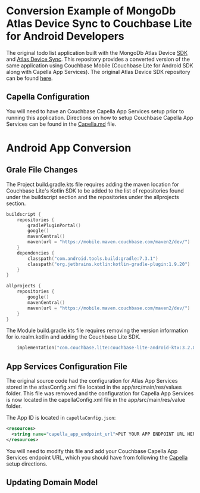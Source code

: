 ﻿# Conversion Example of MongoDb Atlas Device Sync to Couchbase Lite for Android Developers 

The original todo list application built with the MongoDb Atlas Device [SDK](https://www.mongodb.com/docs/atlas/device-sdks/sdk/kotlin/) and [Atlas Device Sync](https://www.mongodb.com/docs/atlas/app-services/sync/).  This repository provides a converted version of the same application using Couchbase Mobile (Couchbase Lite for Android SDK along with Capella App Services).  The original Atlas Device SDK repository can be found [here](https://github.com/mongodb/template-app-kotlin-todo). 

## Capella Configuration

You will need to have an Couchbase Capella App Services setup prior to running this application.  Directions on how to setup Couchbase Capella App Services can be found in the [Capella.md](./Capella.md) file.

# Android App Conversion 

## Grale File Changes
The Project build.gradle.kts file requires adding the maven location for Couchbase Lite's Kotlin SDK to be added to the list of repositories found under the buildscript section and the repositories under the allprojects section.

```kotlin
buildscript {
    repositories {
        gradlePluginPortal()
        google()
        mavenCentral()
        maven(url = "https://mobile.maven.couchbase.com/maven2/dev/")
    }
    dependencies {
        classpath("com.android.tools.build:gradle:7.3.1")
        classpath("org.jetbrains.kotlin:kotlin-gradle-plugin:1.9.20")
    }
}

allprojects {
    repositories {
        google()
        mavenCentral()
        maven(url = "https://mobile.maven.couchbase.com/maven2/dev/")
    }
}
```

The Module build.gradle.kts file requires removing the version information for io.realm.kotlin and adding the Couchbase Lite SDK.

```kotlin
    implementation("com.couchbase.lite:couchbase-lite-android-ktx:3.2.0")
```


## App Services Configuration File

The original source code had the configuration for Atlas App Services stored in the atlasConfig.xml file located in the app/src/main/res/values folder.  This file was removed and the configuration for Capella App Services is now located in the capellaConfig.xml file in the app/src/main/res/value folder.  

The App ID is located in `capellaConfig.json`:

```xml
<resources>
  <string name="capella_app_endpoint_url">PUT YOUR APP ENDPOINT URL HERE</string>
</resources>
```

You will need to modify this file and add your Couchbase Capella App Services endpoint URL, which you should have from following the [Capella](./Capella.md) setup directions.

## Updating Domain Model

